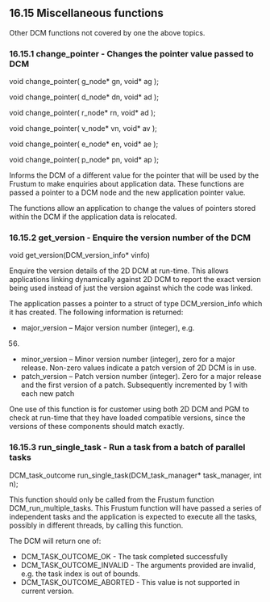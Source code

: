 ## 16.15 Miscellaneous functions

Other DCM functions not covered by one the above topics.

### 16.15.1 change\_pointer - Changes the pointer value passed to DCM

void change\_pointer( g\_node\* gn, void\* ag );

void change\_pointer( d\_node\* dn, void\* ad );

void change\_pointer( r\_node\* rn, void\* ad );

void change\_pointer( v\_node\* vn, void\* av );

void change\_pointer( e\_node\* en, void\* ae );

void change\_pointer( p\_node\* pn, void\* ap );

Informs the DCM of a different value for the pointer that will be used by the Frustum to make enquiries about application data. 
These functions are passed a pointer to a DCM node and the new application pointer value.

The functions allow an application to change the values of pointers stored within the DCM if the application data is relocated.

### 16.15.2 get\_version - Enquire the version number of the DCM

void get\_version(DCM\_version\_info\* vinfo)

Enquire the version details of the 2D DCM at run-time. 
This allows applications linking dynamically against 2D DCM to report the exact version being used instead of just the version against which the code was linked.

The application passes a pointer to a struct of type DCM\_version\_info which it has created. 
The following information is returned:

- major\_version – Major version number (integer), e.g. 
56.
- minor\_version – Minor version number (integer), zero for a major release. 
Non-zero values indicate a patch version of 2D DCM is in use.
- patch\_version – Patch version number (integer). Zero for a major release and the first version of a patch. 
Subsequently incremented by 1 with each new patch

One use of this function is for customer using both 2D DCM and PGM to check at run-time that they have loaded compatible versions, since the versions of these components should match exactly.

### 16.15.3 run\_single\_task - Run a task from a batch of parallel tasks

DCM\_task\_outcome run\_single\_task(DCM\_task\_manager\* task\_manager, int n);

This function should only be called from the Frustum function DCM\_run\_multiple\_tasks. 
This Frustum function will have passed a series of independent tasks and the application is expected to execute all the tasks, possibly in different threads, by calling this function.

The DCM will return one of:

- DCM\_TASK\_OUTCOME\_OK \- The task completed successfully
- DCM\_TASK\_OUTCOME\_INVALID \- The arguments provided are invalid, e.g. 
the task index is out of bounds.
- DCM\_TASK\_OUTCOME\_ABORTED \- This value is not supported in current version.

